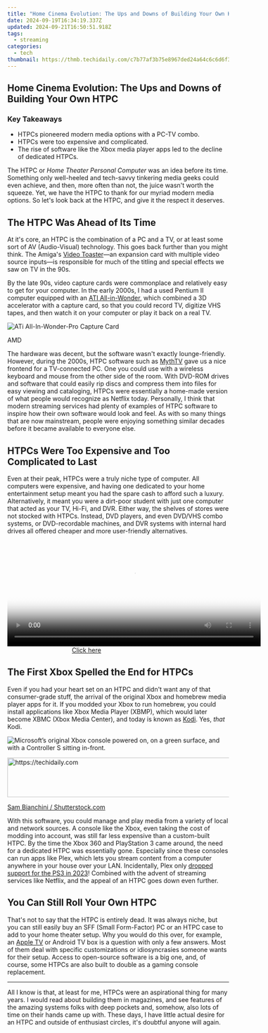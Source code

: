 ```yaml
---
title: "Home Cinema Evolution: The Ups and Downs of Building Your Own HTPC"
date: 2024-09-19T16:34:19.337Z
updated: 2024-09-21T16:50:51.918Z
tags:
  - streaming
categories:
  - tech
thumbnail: https://thmb.techidaily.com/c7b77af3b75e8967ded24a64c6c6d6f37fdcca8a8fd8cb255e01f8ccef4f7fd6.jpg
---
```


## Home Cinema Evolution: The Ups and Downs of Building Your Own HTPC

### Key Takeaways

* HTPCs pioneered modern media options with a PC-TV combo.
* HTPCs were too expensive and complicated.
* The rise of software like the Xbox media player apps led to the decline of dedicated HTPCs.

 The HTPC or _Home Theater Personal Computer_ was an idea before its time. Something only well-heeled and tech-savvy tinkering media geeks could even achieve, and then, more often than not, the juice wasn't worth the squeeze. Yet, we have the HTPC to thank for our myriad modern media options. So let's look back at the HTPC, and give it the respect it deserves.

##  The HTPC Was Ahead of Its Time

 At it's core, an HTPC is the combination of a PC and a TV, or at least some sort of AV (Audio-Visual) technology. This goes back further than you might think. The Amiga's [Video Toaster](https://arstechnica.com/gadgets/2016/03/a-history-of-the-amiga-part-9-the-video-toaster/)—an expansion card with multiple video source inputs—is responsible for much of the titling and special effects we saw on TV in the 90s.

 By the late 90s, video capture cards were commonplace and relatively easy to get for your computer. In the early 2000s, I had a used Pentium II computer equipped with an [ATI All-in-Wonder](https://tools.techidaily.com/anandtech/products/), which combined a 3D accelerator with a capture card, so that you could record TV, digitize VHS tapes, and then watch it on your computer or play it back on a real TV.

![ATi All-In-Wonder-Pro Capture Card](https://static1.howtogeekimages.com/wordpress/wp-content/uploads/2024/08/ati-all-in-wonder-pro-capture-card.jpg) 

AMD

 The hardware was decent, but the software wasn't exactly lounge-friendly. However, during the 2000s, HTPC software such as [MythTV](https://www.mythtv.org/) gave us a nice frontend for a TV-connected PC. One you could use with a wireless keyboard and mouse from the other side of the room. With DVD-ROM drives and software that could easily rip discs and compress them into files for easy viewing and cataloging, HTPCs were essentially a home-made version of what people would recognize as Netflix today. Personally, I think that modern streaming services had plenty of examples of HTPC software to inspire how their own software would look and feel. As with so many things that are now mainstream, people were enjoying something similar decades before it became available to everyone else.

##  HTPCs Were Too Expensive and Too Complicated to Last

 Even at their peak, HTPCs were a truly niche type of computer. All computers were expensive, and having one dedicated to your home entertainment setup meant you had the spare cash to afford such a luxury. Alternatively, it meant you were a dirt-poor student with just one computer that acted as your TV, Hi-Fi, and DVR. Either way, the shelves of stores were not stocked with HTPCs. Instead, DVD players, and even DVD/VHS combo systems, or DVD-recordable machines, and DVR systems with internal hard drives all offered cheaper and more user-friendly alternatives.

<!-- affiliate ads begin -->
<span id="1982462">
					<video width="576" height="240" style="cursor:pointer"
           poster="//a.impactradius-go.com/display-clicktoplayimage/1982462.png"
           onclick="if(!this.playClicked){this.play();this.setAttribute('controls',true);this.playClicked=true;}">
	   <source src="//a.impactradius-go.com/display-ad/22993-1982462">
	   <img src="//a.impactradius-go.com/display-clicktoplayimage/1982462.png" style="border: none; height: 100%; width: 100%; object-fit: contain">
	</video>
	<div style="width:360px;text-align:center"><a href="javascript:window.open(decodeURIComponent('https%3A%2F%2Fhomestyler.sjv.io%2Fc%2F5597632%2F1982462%2F22993'), '_blank');void(0);">Click here</a></div>
</span>
<img height="0" width="0" src="https://imp.pxf.io/i/5597632/1982462/22993" style="position:absolute;visibility:hidden;" border="0" />
<!-- affiliate ads end -->

##  The First Xbox Spelled the End for HTPCs

 Even if you had your heart set on an HTPC and didn't want any of that consumer-grade stuff, the arrival of the original Xbox and homebrew media player apps for it. If you modded your Xbox to run homebrew, you could install applications like Xbox Media Player (XBMP), which would later become XBMC (Xbox Media Center), and today is known as [Kodi](https://digital-screen-recording.techidaily.com/updated-ultimate-screen-snaps-for-mac-users-max-156-chars/). Yes, _that_ Kodi.

![Microsoft’s original Xbox console powered on, on a green surface, and with a Controller S sitting in-front.](https://static1.howtogeekimages.com/wordpress/wp-content/uploads/2023/09/shutterstock_1835035303.jpg) 

<!-- affiliate ads begin -->
<a href="https://appsumo.8odi.net/c/5597632/2144308/7443" target="_top" id="2144308">
  <img src="//a.impactradius-go.com/display-ad/7443-2144308" border="0" alt="https://techidaily.com" width="600" height="90"/>
</a>
<img height="0" width="0" src="https://appsumo.8odi.net/i/5597632/2144308/7443" style="position:absolute;visibility:hidden;" border="0" />
<!-- affiliate ads end -->

[Sam Bianchini / Shutterstock.com](https://www.shutterstock.com/image-photo/melbourne-australia-july-25th-2020-original-1835035303)

 With this software, you could manage and play media from a variety of local and network sources. A console like the Xbox, even taking the cost of modding into account, was still far less expensive than a custom-built HTPC. By the time the Xbox 360 and PlayStation 3 came around, the need for a dedicated HTPC was essentially gone. Especially since these consoles can run apps like Plex, which lets you stream content from a computer anywhere in your house over your LAN. Incidentally, Plex only [dropped support for the PS3 in 2023](https://fox-http.techidaily.com/new-in-2024-simplifying-video-editing-with-windows-movie-maker-for-windows-8-users/)! Combined with the advent of streaming services like Netflix, and the appeal of an HTPC goes down even further.

##  You Can Still Roll Your Own HTPC

 That's not to say that the HTPC is entirely dead. It was always niche, but you can still easily buy an SFF (Small Form-Factor) PC or an HTPC case to add to your home theater setup. Why you would do this over, for example, an [Apple TV](https://easy-unlock-android.techidaily.com/how-to-remove-forgotten-pin-of-your-poco-x5-pro-by-drfone-android/) or Android TV box is a question with only a few answers. Most of them deal with specific customizations or idiosyncrasies someone wants for their setup. Access to open-source software is a big one, and, of course, some HTPCs are also built to double as a gaming console replacement.

---

 All I know is that, at least for me, HTPCs were an aspirational thing for many years. I would read about building them in magazines, and see features of the amazing systems folks with deep pockets and, somehow, also lots of time on their hands came up with. These days, I have little actual desire for an HTPC and outside of enthusiast circles, it's doubtful anyone will again.

<ins class="adsbygoogle"
     style="display:block"
     data-ad-format="autorelaxed"
     data-ad-client="ca-pub-7571918770474297"
     data-ad-slot="1223367746"></ins>

<ins class="adsbygoogle"
     style="display:block"
     data-ad-client="ca-pub-7571918770474297"
     data-ad-slot="8358498916"
     data-ad-format="auto"
     data-full-width-responsive="true"></ins>



